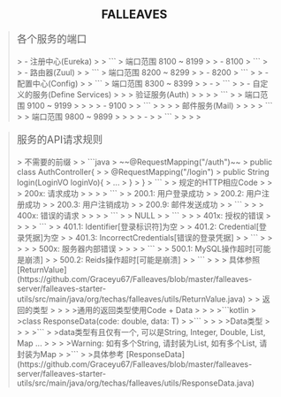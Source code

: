 <h2 align="center">FALLEAVES</h2>

> <p style="font-size: 18px;">各个服务的端口</p>
>> - 注册中心(Eureka)
> >
> > ```
> > 端口范围 8100 ~ 8199
> > 
> > - 8100
> > ```
> >
> > - 路由器(Zuul)
> >
> > ```
> > 端口范围 8200 ~ 8299
> > 
> > - 8200
> > ```
> >
> > - 配置中心(Config)
> >
> > ```
> > 端口范围 8300 ~ 8399
> > 
> > - 
> > ```
> >
> > - 自定义的服务(Define Services)
> >
> > > 验证服务(Auth)
> > >
> > > ```
> > > 端口范围 9100 ~ 9199
> > > 
> > > - 9100
> > > ```
> > >
> > > 邮件服务(Mail)
> > >
> > > ```
> > > 端口范围 9800 ~ 9899
> > > 
> > > - 
> > > ```
> > >
> > > 

> <p style="font-size: 18px;">服务的API请求规则</p>
>> 不需要的前缀
> >
> > ```java
> > ~~@RequestMapping("/auth")~~
> > public class AuthController{
> > 		
> > 	@RequestMapping("/login")
> > 	public String login(LoginVO loginVo){
> > 		...
> > 	}
> > }
> > ```
> >
> > 规定的HTTP相应Code
> >
> > > 200x: 请求成功
> > >
> > > ```
> > > 200.1: 用户登录成功
> > > 200.2: 用户注册成功
> > > 200.3: 用户注销成功
> > > 200.9: 邮件发送成功 
> > > ```
> >
> > > 400x: 错误的请求
> > >
> > > ```
> > > NULL
> > > ```
> >
> > > 401x: 授权的错误
> > >
> > > ```
> > > 401.1: Identifier[登录标识符]为空
> > > 401.2: Credential[登录凭据]为空
> > > 401.3: IncorrectCredentials[错误的登录凭据]
> > > ```
> > >
> >
> > > 500x: 服务器内部错误
> > >
> > > ```
> > > 500.1: MySQL操作超时[可能是崩溃]
> > > 500.2: Reids操作超时[可能是崩溃]
> > > ```
> >
> > > 具体参照  [ReturnValue](https://github.com/Graceyu67/Falleaves/blob/master/falleaves-server/falleaves-starter-utils/src/main/java/org/techas/falleaves/utils/ReturnValue.java)
> >
> > 返回的类型
> > >
> > >通用的返回类型使用Code + Data
> > >
> > >```kotlin
> > >class ResponseData(code: double, data: T) 
> > >```
> > >
> > >Data类型
> > >
> > >```
> > >data类型有且仅有一个, 可以是String, Integer, Double, List<?>, Map<?, ?> ...
> > >
> > >Warning: 如有多个String, 请封装为List, 如有多个List, 请封装为Map
> > >```
> > >具体参考 [ResponseData](https://github.com/Graceyu67/Falleaves/blob/master/falleaves-server/falleaves-starter-utils/src/main/java/org/techas/falleaves/utils/ResponseData.java)